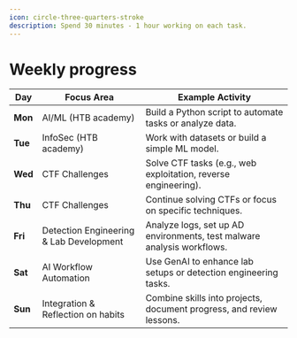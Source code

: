 ```yaml
---
icon: circle-three-quarters-stroke
description: Spend 30 minutes - 1 hour working on each task.
---
```


# Weekly progress

| **Day** | **Focus Area**                          | **Example Activity**                                                   |
| ------- | --------------------------------------- | ---------------------------------------------------------------------- |
| **Mon** | AI/ML (HTB academy)                     | Build a Python script to automate tasks or analyze data.               |
| **Tue** | InfoSec (HTB academy)                   | Work with datasets or build a simple ML model.                         |
| **Wed** | CTF Challenges                          | Solve CTF tasks (e.g., web exploitation, reverse engineering).         |
| **Thu** | CTF Challenges                          | Continue solving CTFs or focus on specific techniques.                 |
| **Fri** | Detection Engineering & Lab Development | Analyze logs, set up AD environments, test malware analysis workflows. |
| **Sat** | AI Workflow Automation                  | Use GenAI to enhance lab setups or detection engineering tasks.        |
| **Sun** | Integration & Reflection on habits      | Combine skills into projects, document progress, and review lessons.   |
